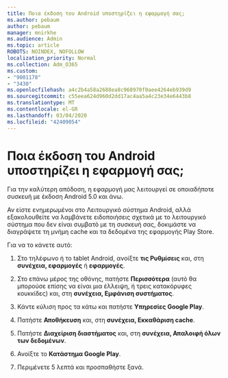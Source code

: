 ```yaml
---
title: Ποια έκδοση του Android υποστηρίζει η εφαρμογή σας;
ms.author: pebaum
author: pebaum
manager: mnirkhe
ms.audience: Admin
ms.topic: article
ROBOTS: NOINDEX, NOFOLLOW
localization_priority: Normal
ms.collection: Adm_O365
ms.custom:
- "9001178"
- "3430"
ms.openlocfilehash: a4c2b4a58a2688ea8c968970f0aee4264eb939d9
ms.sourcegitcommit: c55eea624d960d2dd17ac4aa5a4c23e34e6443b8
ms.translationtype: MT
ms.contentlocale: el-GR
ms.lasthandoff: 03/04/2020
ms.locfileid: "42409054"
---
```

# <a name="what-version-of-android-does-your-app-support"></a>Ποια έκδοση του Android υποστηρίζει η εφαρμογή σας;

Για την καλύτερη απόδοση, η εφαρμογή μας λειτουργεί σε οποιαδήποτε συσκευή με έκδοση Android 5.0 και άνω.

Αν είστε ενημερωμένοι στο Λειτουργικό σύστημα Android, αλλά εξακολουθείτε να λαμβάνετε ειδοποιήσεις σχετικά με το λειτουργικό σύστημα που δεν είναι συμβατό με τη συσκευή σας, δοκιμάστε να διαγράψετε τη μνήμη cache και τα δεδομένα της εφαρμογής Play Store.

Για να το κάνετε αυτό: 

1. Στο τηλέφωνο ή το tablet Android, ανοίξτε **τις Ρυθμίσεις** και, στη **συνέχεια, εφαρμογές** ή **εφαρμογές**.

2. Στο επάνω μέρος της οθόνης, πατήστε **Περισσότερα** (αυτό θα μπορούσε επίσης να είναι μια έλλειψη, ή τρεις κατακόρυφες κουκκίδες) και, στη **συνέχεια, Εμφάνιση συστήματος**. 

3. Κάντε κύλιση προς τα κάτω και πατήστε **Υπηρεσίες Google Play**. 

4. Πατήστε **Αποθήκευση** και, στη **συνέχεια, Εκκαθάριση cache**. 

5. Πατήστε **Διαχείριση διαστήματος** και, στη **συνέχεια, Απαλοιφή όλων των δεδομένων**. 

6. Ανοίξτε το **Κατάστημα Google Play**. 

7. Περιμένετε 5 λεπτά και προσπαθήστε ξανά. 